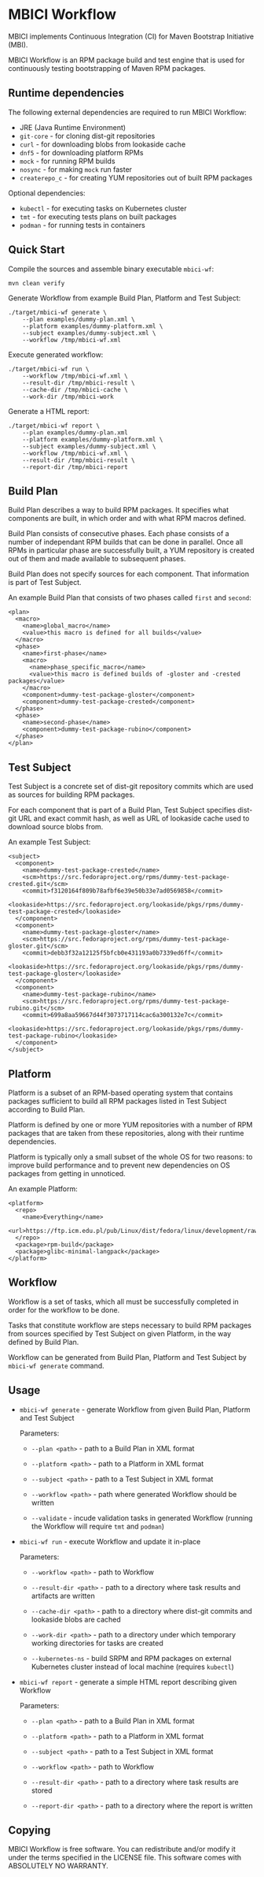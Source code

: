 MBICI Workflow
==============

MBICI implements Continuous Integration (CI) for Maven Bootstrap
Initiative (MBI).

MBICI Workflow is an RPM package build and test engine that is used
for continuously testing bootstrapping of Maven RPM packages.


Runtime dependencies
--------------------

The following external dependencies are required to run MBICI
Workflow:

* JRE (Java Runtime Environment)
* `git-core` - for cloning dist-git repositories
* `curl` - for downloading blobs from lookaside cache
* `dnf5` - for downloading platform RPMs
* `mock` - for running RPM builds
* `nosync` - for making `mock` run faster
* `createrepo_c` - for creating YUM repositories out of built RPM
  packages

Optional dependencies:

* `kubectl` - for executing tasks on Kubernetes cluster
* `tmt` - for executing tests plans on built packages
* `podman` - for running tests in containers


Quick Start
-----------

Compile the sources and assemble binary executable `mbici-wf`:

    mvn clean verify

Generate Workflow from example Build Plan, Platform and Test Subject:

    ./target/mbici-wf generate \
        --plan examples/dummy-plan.xml \
        --platform examples/dummy-platform.xml \
        --subject examples/dummy-subject.xml \
        --workflow /tmp/mbici-wf.xml

Execute generated workflow:

    ./target/mbici-wf run \
        --workflow /tmp/mbici-wf.xml \
        --result-dir /tmp/mbici-result \
        --cache-dir /tmp/mbici-cache \
        --work-dir /tmp/mbici-work

Generate a HTML report:

    ./target/mbici-wf report \
        --plan examples/dummy-plan.xml
        --platform examples/dummy-platform.xml \
        --subject examples/dummy-subject.xml \
        --workflow /tmp/mbici-wf.xml \
        --result-dir /tmp/mbici-result \
        --report-dir /tmp/mbici-report


Build Plan
----------

Build Plan describes a way to build RPM packages.  It specifies what
components are built, in which order and with what RPM macros defined.

Build Plan consists of consecutive phases.  Each phase consists of a
number of independant RPM builds that can be done in parallel.  Once
all RPMs in particular phase are successfully built, a YUM repository
is created out of them and made available to subsequent phases.

Build Plan does not specify sources for each component.  That
information is part of Test Subject.

An example Build Plan that consists of two phases called `first` and
`second`:

    <plan>
      <macro>
        <name>global_macro</name>
        <value>this macro is defined for all builds</value>
      </macro>
      <phase>
        <name>first-phase</name>
        <macro>
          <name>phase_specific_macro</name>
          <value>this macro is defined builds of -gloster and -crested packages</value>
        </macro>
        <component>dummy-test-package-gloster</component>
        <component>dummy-test-package-crested</component>
      </phase>
      <phase>
        <name>second-phase</name>
        <component>dummy-test-package-rubino</component>
      </phase>
    </plan>


Test Subject
------------

Test Subject is a concrete set of dist-git repository commits which
are used as sources for building RPM packages.

For each component that is part of a Build Plan, Test Subject
specifies dist-git URL and exact commit hash, as well as URL of
lookaside cache used to download source blobs from.

An example Test Subject:

    <subject>
      <component>
        <name>dummy-test-package-crested</name>
        <scm>https://src.fedoraproject.org/rpms/dummy-test-package-crested.git</scm>
        <commit>f3120164f809b78afbf6e39e50b33e7ad0569858</commit>
        <lookaside>https://src.fedoraproject.org/lookaside/pkgs/rpms/dummy-test-package-crested</lookaside>
      </component>
      <component>
        <name>dummy-test-package-gloster</name>
        <scm>https://src.fedoraproject.org/rpms/dummy-test-package-gloster.git</scm>
        <commit>debb3f32a12125f5bfcb0e431193a0b7339ed6ff</commit>
        <lookaside>https://src.fedoraproject.org/lookaside/pkgs/rpms/dummy-test-package-gloster</lookaside>
      </component>
      <component>
        <name>dummy-test-package-rubino</name>
        <scm>https://src.fedoraproject.org/rpms/dummy-test-package-rubino.git</scm>
        <commit>699a8aa59667d44f3073717114cac6a300132e7c</commit>
        <lookaside>https://src.fedoraproject.org/lookaside/pkgs/rpms/dummy-test-package-rubino</lookaside>
      </component>
    </subject>


Platform
--------

Platform is a subset of an RPM-based operating system that contains
packages sufficient to build all RPM packages listed in Test Subject
according to Build Plan.

Platform is defined by one or more YUM repositories with a number of
RPM packages that are taken from these repositories, along with their
runtime dependencies.

Platform is typically only a small subset of the whole OS for two reasons: to
improve build performance and to prevent new dependencies on OS
packages from getting in unnoticed.

An example Platform:

    <platform>
      <repo>
        <name>Everything</name>
        <url>https://ftp.icm.edu.pl/pub/Linux/dist/fedora/linux/development/rawhide/Everything/x86_64/os/</url>
      </repo>
      <package>rpm-build</package>
      <package>glibc-minimal-langpack</package>
    </platform>


Workflow
--------

Workflow is a set of tasks, which all must be successfully completed
in order for the workflow to be done.

Tasks that constitute workflow are steps necessary to build RPM
packages from sources specified by Test Subject on given Platform, in
the way defined by Build Plan.

Workflow can be generated from Build Plan, Platform and Test Subject
by `mbici-wf generate` command.


Usage
-----

* `mbici-wf generate` - generate Workflow from given Build Plan,
  Platform and Test Subject

  Parameters:

  * `--plan <path>` - path to a Build Plan in XML format

  * `--platform <path>` - path to a Platform in XML format

  * `--subject <path>` - path to a Test Subject in XML format

  * `--workflow <path>` - path where generated Workflow should be
    written

  * `--validate` - incude validation tasks in generated Workflow
    (running the Workflow will require `tmt` and `podman`)

* `mbici-wf run` - execute Workflow and update it in-place

  Parameters:

  * `--workflow <path>` - path to Workflow

  * `--result-dir <path>` - path to a directory where task results and
    artifacts are written

  * `--cache-dir <path>` - path to a directory where dist-git commits
    and lookaside blobs are cached

  * `--work-dir <path>` - path to a directory under which temporary
    working directories for tasks are created

  * `--kubernetes-ns` - build SRPM and RPM packages on external Kubernetes
    cluster instead of local machine (requires `kubectl`)

* `mbici-wf report` - generate a simple HTML report describing given
  Workflow

  Parameters:

  * `--plan <path>` - path to a Build Plan in XML format

  * `--platform <path>` - path to a Platform in XML format

  * `--subject <path>` - path to a Test Subject in XML format

  * `--workflow <path>` - path to Workflow

  * `--result-dir <path>` - path to a directory where task results are
    stored

  * `--report-dir <path>` - path to a directory where the report is
    written


Copying
-------

MBICI Workflow is free software.  You can redistribute and/or modify
it under the terms specified in the LICENSE file.  This software comes
with ABSOLUTELY NO WARRANTY.
